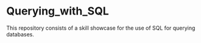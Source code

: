 # Querying_with_SQL
This repository consists of a skill showcase for the use of SQL for querying databases.
